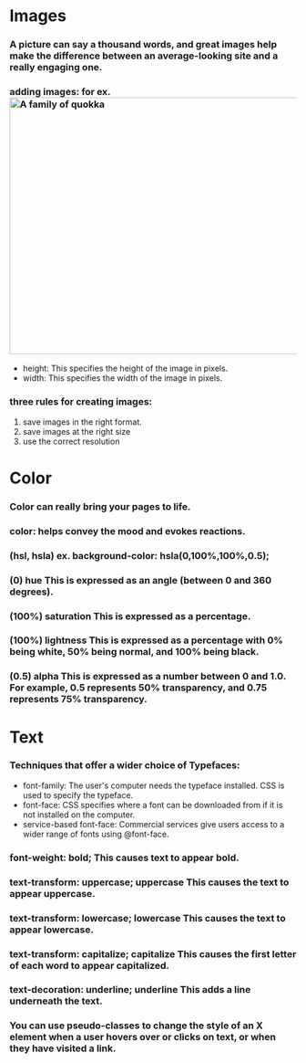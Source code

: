 # Images
### A picture can say a thousand words, and great images help make the difference between an average-looking site and a really engaging one.
### adding images:<img>  for ex. <img src="images/quokka.jpg" alt="A family of   quokka" width="600" height="450" /> 
* height: This specifies the height of the image in pixels.
* width: This specifies the width of the image in pixels.
### three rules for creating images:
1. save images in the right format.
2. save images at the right size
3. use the correct resolution

# Color
### Color can really bring your pages to life.
### color: helps convey the mood and evokes reactions.
### (hsl, hsla)  ex. background-color: hsla(0,100%,100%,0.5);
### (0) hue This is expressed as an angle (between 0 and 360 degrees).
### (100%) saturation This is expressed as a percentage.
### (100%) lightness This is expressed as a percentage with 0% being white, 50% being normal, and 100% being black.
### (0.5) alpha This is expressed as a number between 0 and 1.0. For example, 0.5 represents 50% transparency, and 0.75 represents 75% transparency.

# Text
### Techniques that offer a wider choice of Typefaces:
* font-family: The user's computer needs the typeface installed. CSS is used to specify the typeface.
* font-face: CSS specifies where a font can be downloaded from if it is not installed on the computer.
* service-based font-face: Commercial services give users access to a wider range of fonts using @font-face.
### font-weight: bold; This causes text to appear bold.
### text-transform: uppercase;   uppercase This causes the text to appear uppercase.
### text-transform: lowercase;   lowercase This causes the text to appear lowercase.
### text-transform: capitalize;  capitalize This causes the first letter of each word to appear capitalized.
### text-decoration: underline;  underline This adds a line underneath the text.
### You can use pseudo-classes to change the style of an  X element when a user hovers over or clicks on text, or when they have visited a link.








